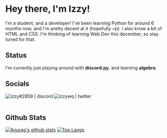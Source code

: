 # Hey there, I'm Izzy!
I'm a student, and a developer! I've been learning Python for around 6 months now, and I'm pretty decent at it (hopefully =p). I also know a bit of HTML and CSS. I'm thinking of learning Web Dev this december, so stay tuned for that. 

## Status
I'm currently just playing around with **discord.py**, and learning **algebra**. 

## Socials
[<img align="left" alt="izzy#2859 | discord" src="https://img.icons8.com/fluent/48/000000/discord-new-logo.png">](https://discord.com/users/521872289231273994)
[<img align="left" alt="izzywq | twitter" src="https://img.icons8.com/fluent/48/000000/twitter.png">](https://twitter.com/izzywq)
<br>
<br>
## Github Stats
[![Anurag's github stats](https://github-readme-stats.vercel.app/api?username=izzy-q&show_icons=true&theme=buefy)](https://github.com/anuraghazra/github-readme-stats)
[![Top Langs](https://github-readme-stats.vercel.app/api/top-langs/?username=izzy-q&hide=powershell,css&theme=buefy)](https://github.com/anuraghazra/github-readme-stats)
